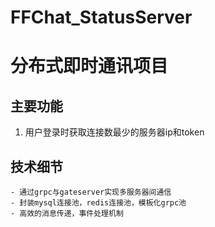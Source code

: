 # FFChat_StatusServer
# 分布式即时通讯项目
## 主要功能
 1. 用户登录时获取连接数最少的服务器ip和token

## 技术细节
    - 通过grpc与gateserver实现多服务器间通信
    - 封装mysql连接池，redis连接池，模板化grpc池
    - 高效的消息传递，事件处理机制
